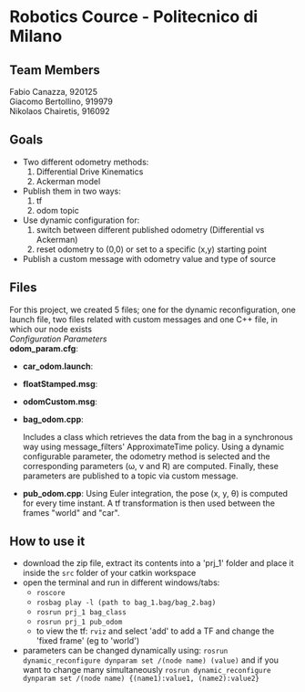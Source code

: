 # Robotics Cource - Politecnico di Milano

## Team Members
Fabio Canazza, 920125  
Giacomo Bertollino, 919979  
Nikolaos Chairetis, 916092

## Goals
- Two different odometry methods: 
  1. Differential Drive Kinematics
  2. Ackerman model
- Publish them in two ways:
  1. tf
  2. odom topic
- Use dynamic configuration for:
  1. switch between different published odometry (Differential vs Ackerman)
  2. reset odometry to (0,0) or set to a specific (x,y) starting point
- Publish a custom message with odometry value and type of source

## Files
For this project, we created 5 files; one for the dynamic reconfiguration, one launch file, two files related with custom messages and one C++ file, in which our node exists  
*Configuration Parameters*  
**odom_param.cfg**:
- **car_odom.launch**:
- **floatStamped.msg**:
- **odomCustom.msg**:
- **bag_odom.cpp**:
  
  Includes a class which retrieves the data from the bag in a synchronous way using message_filters' ApproximateTime policy. Using a dynamic configurable parameter, the odometry method is selected and the corresponding parameters (ω, v and R) are computed. Finally, these parameters are published to a topic via custom message.
- **pub_odom.cpp**:
Using Euler integration, the pose (x, y, θ) is computed for every time instant. A tf transformation is then used between the frames "world" and "car".

## How to use it
- download the zip file, extract its contents into a 'prj_1' folder and place it inside the `src` folder of your catkin workspace
- open the terminal and run in different windows/tabs:
  - `roscore`
  - `rosbag play -l (path to bag_1.bag/bag_2.bag)`
  - `rosrun prj_1 bag_class`
  - `rosrun prj_1 pub_odom`
  - to view the tf: `rviz` and select 'add' to add a TF and change the 'fixed frame' (eg to 'world')
- parameters can be changed dynamically using:
  `rosrun dynamic_reconfigure dynparam set /(node name) (value)`
  and if you want to change many simultaneously
  `rosrun dynamic_reconfigure dynparam set /(node name) {(name1):value1, (name2):value2}`
